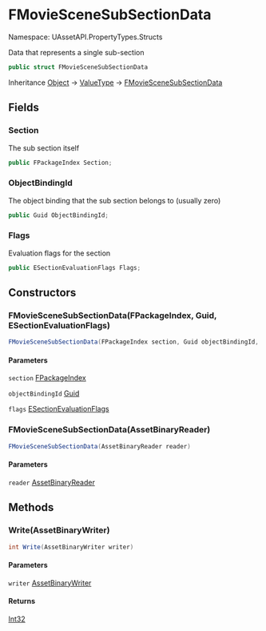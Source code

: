 # FMovieSceneSubSectionData

Namespace: UAssetAPI.PropertyTypes.Structs

Data that represents a single sub-section

```csharp
public struct FMovieSceneSubSectionData
```

Inheritance [Object](https://docs.microsoft.com/en-us/dotnet/api/system.object) → [ValueType](https://docs.microsoft.com/en-us/dotnet/api/system.valuetype) → [FMovieSceneSubSectionData](./uassetapi.propertytypes.structs.fmoviescenesubsectiondata.md)

## Fields

### **Section**

The sub section itself

```csharp
public FPackageIndex Section;
```

### **ObjectBindingId**

The object binding that the sub section belongs to (usually zero)

```csharp
public Guid ObjectBindingId;
```

### **Flags**

Evaluation flags for the section

```csharp
public ESectionEvaluationFlags Flags;
```

## Constructors

### **FMovieSceneSubSectionData(FPackageIndex, Guid, ESectionEvaluationFlags)**

```csharp
FMovieSceneSubSectionData(FPackageIndex section, Guid objectBindingId, ESectionEvaluationFlags flags)
```

#### Parameters

`section` [FPackageIndex](./uassetapi.unrealtypes.fpackageindex.md)<br>

`objectBindingId` [Guid](https://docs.microsoft.com/en-us/dotnet/api/system.guid)<br>

`flags` [ESectionEvaluationFlags](./uassetapi.propertytypes.structs.esectionevaluationflags.md)<br>

### **FMovieSceneSubSectionData(AssetBinaryReader)**

```csharp
FMovieSceneSubSectionData(AssetBinaryReader reader)
```

#### Parameters

`reader` [AssetBinaryReader](./uassetapi.assetbinaryreader.md)<br>

## Methods

### **Write(AssetBinaryWriter)**

```csharp
int Write(AssetBinaryWriter writer)
```

#### Parameters

`writer` [AssetBinaryWriter](./uassetapi.assetbinarywriter.md)<br>

#### Returns

[Int32](https://docs.microsoft.com/en-us/dotnet/api/system.int32)<br>
